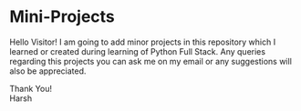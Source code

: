 # Mini-Projects

Hello Visitor! I am going to add minor projects in this repository which I learned or created during learning of Python Full Stack. Any queries regarding this projects you can ask me on my email or any suggestions will also be appreciated.  
  
Thank You!  
Harsh
